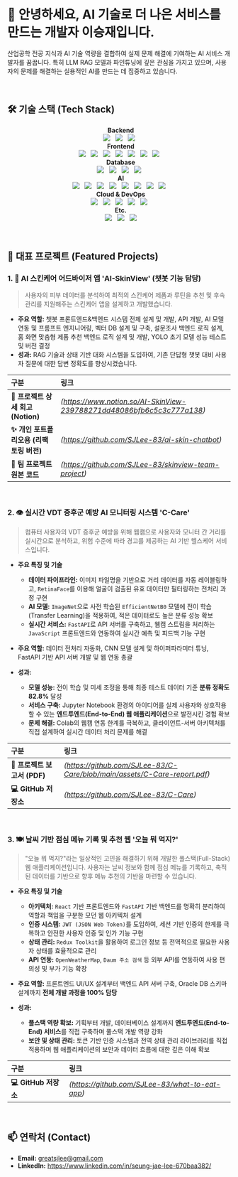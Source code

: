 # 👋 안녕하세요, AI 기술로 더 나은 서비스를 만드는 개발자 이승재입니다.

산업공학 전공 지식과 AI 기술 역량을 결합하여 실제 문제 해결에 기여하는 AI 서비스 개발자를 꿈꿉니다. 특히 LLM RAG 모델과 파인튜닝에 깊은 관심을 가지고 있으며, 사용자의 문제를 해결하는 실용적인 AI를 만드는 데 집중하고 있습니다.

<br>

## 🛠️ 기술 스택 (Tech Stack)

<p align="center">
  <strong>Backend</strong><br>
  <img src="https://img.shields.io/badge/Python-3776AB?style=for-the-badge&logo=python&logoColor=white">
  <img src="https://img.shields.io/badge/FastAPI-009688?style=for-the-badge&logo=fastapi&logoColor=white">
  <img src="https://img.shields.io/badge/Node.js-339933?style=for-the-badge&logo=nodedotjs&logoColor=white">
  <br>
  <strong>Frontend</strong><br>
  <img src="https://img.shields.io/badge/React-61DAFB?style=for-the-badge&logo=react&logoColor=black">
  <img src="https://img.shields.io/badge/React_Native-61DAFB?style=for-the-badge&logo=react&logoColor=black">
  <img src="https://img.shields.io/badge/Expo-000020?style=for-the-badge&logo=expo&logoColor=white">
  <img src="https://img.shields.io/badge/JavaScript-F7DF1E?style=for-the-badge&logo=javascript&logoColor=black">
  <img src="https://img.shields.io/badge/HTML5-E34F26?style=for-the-badge&logo=html5&logoColor=white">
  <img src="https://img.shields.io/badge/CSS3-1572B6?style=for-the-badge&logo=css3&logoColor=white">
  <img src="https://img.shields.io/badge/jQuery-0769AD?style=for-the-badge&logo=jquery&logoColor=white">
  <br>
  <strong>Database</strong><br>
  <img src="https://img.shields.io/badge/PostgreSQL-4169E1?style=for-the-badge&logo=postgresql&logoColor=white">
  <img src="https://img.shields.io/badge/Oracle-F80000?style=for-the-badge&logo=oracle&logoColor=white">
  <img src="https://img.shields.io/badge/MongoDB-47A248?style=for-the-badge&logo=mongodb&logoColor=white">
  <img src="https://img.shields.io/badge/Redis-DC382D?style=for-the-badge&logo=redis&logoColor=white">
  <br>
  <strong>AI</strong><br>
  <img src="https://img.shields.io/badge/PyTorch-EE4C2C?style=for-the-badge&logo=pytorch&logoColor=white">
  <img src="https://img.shields.io/badge/TensorFlow-FF6F00?style=for-the-badge&logo=tensorflow&logoColor=white">
  <img src="https://img.shields.io/badge/scikit--learn-F7931E?style=for-the-badge&logo=scikitlearn&logoColor=white">
  <img src="https://img.shields.io/badge/OpenCV-5C3EE8?style=for-the-badge&logo=opencv&logoColor=white">
  <img src="https://img.shields.io/badge/YOLO-00FFFF?style=for-the-badge&logo=yolo&logoColor=black">
  <img src="https://img.shields.io/badge/R--CNN-DB2B15?style=for-the-badge&logoColor=white">
  <img src="https://img.shields.io/badge/RAG-A7A7A7?style=for-the-badge&logoColor=white">
  <img src="https://img.shields.io/badge/Vector DB (PG Vector)-4169E1?style=for-the-badge&logoColor=white">
  <br>
  <strong>Cloud & DevOps</strong><br>
  <img src="https://img.shields.io/badge/Azure-0078D4?style=for-the-badge&logo=microsoftazure&logoColor=white">
  <img src="https://img.shields.io/badge/Docker-2496ED?style=for-the-badge&logo=docker&logoColor=white">
  <img src="https://img.shields.io/badge/Linux-FCC624?style=for-the-badge&logo=linux&logoColor=black">
  <img src="https://img.shields.io/badge/Git-F05032?style=for-the-badge&logo=git&logoColor=white">
  <img src="https://img.shields.io/badge/GitHub-181717?style=for-the-badge&logo=github&logoColor=white">
  <br>
  <strong>Etc.</strong><br>
  <img src="https://img.shields.io/badge/Jupyter-F37626?style=for-the-badge&logo=jupyter&logoColor=white">
  <img src="https://img.shields.io/badge/R-276DC3?style=for-the-badge&logo=r&logoColor=white">
  <img src="https://img.shields.io/badge/Figma-F24E1E?style=for-the-badge&logo=figma&logoColor=white">
</p>


<br>

## 🚀 대표 프로젝트 (Featured Projects)

### 1. 🤖 AI 스킨케어 어드바이저 앱 'AI-SkinView' (챗봇 기능 담당)
> 사용자의 피부 데이터를 분석하여 최적의 스킨케어 제품과 루틴을 추천 및 후속 관리를 지원해주는 스킨케어 앱을 설계하고 개발했습니다.

- **주요 역할:** 챗봇 프론트엔드&백엔드 시스템 전체 설계 및 개발, API 개발, AI 모델 연동 및 프롬프트 엔지니어링, 벡터 DB 설계 및 구축, 설문조사 백엔드 로직 설계, 홈 화면 맞춤형 제품 추천 백엔드 로직 설계 및 개발, YOLO 초기 모델 성능 테스트 및 버전 결정
- **성과:** RAG 기술과 상태 기반 대화 시스템을 도입하여, 기존 단답형 챗봇 대비 사용자 질문에 대한 답변 정확도를 향상시켰습니다.

| 구분 | 링크 |
| :--- | :--- |
| **📝 프로젝트 상세 회고 (Notion)** | *(https://www.notion.so/AI-SkinView-239788271dd48086bfb6c5c3c777a138)* |
| **✨ 개인 포트폴리오용 (리팩토링 버전)** |*(https://github.com/SJLee-83/ai-skin-chatbot)* |
| **👥 팀 프로젝트 원본 코드** | *(https://github.com/SJLee-83/skinview-team-project)* |

<br>

### 2. 👁️ 실시간 VDT 증후군 예방 AI 모니터링 시스템 'C-Care'
> 컴퓨터 사용자의 VDT 증후군 예방을 위해 웹캠으로 사용자와 모니터 간 거리를 실시간으로 분석하고, 위험 수준에 따라 경고를 제공하는 AI 기반 헬스케어 서비스입니다.

- **주요 특징 및 기술**
  - **데이터 파이프라인:** 이미지 파일명을 기반으로 거리 데이터를 자동 레이블링하고, `RetinaFace`를 이용해 얼굴이 검출된 유효 데이터만 필터링하는 전처리 과정 구현
  - **AI 모델:** `ImageNet`으로 사전 학습된 `EfficientNetB0` 모델에 전이 학습(Transfer Learning)을 적용하여, 적은 데이터로도 높은 분류 성능 확보
  - **실시간 서비스:** `FastAPI`로 API 서버를 구축하고, 웹캠 스트림을 처리하는 `JavaScript` 프론트엔드와 연동하여 실시간 예측 및 피드백 기능 구현

- **주요 역할:** 데이터 전처리 자동화, CNN 모델 설계 및 하이퍼파라미터 튜닝, FastAPI 기반 API 서버 개발 및 웹 연동 총괄

- **성과:**
  - **모델 성능:** 전이 학습 및 미세 조정을 통해 최종 테스트 데이터 기준 **분류 정확도 82.8%** 달성
  - **서비스 구축:** Jupyter Notebook 환경의 아이디어를 실제 사용자와 상호작용할 수 있는 **엔드투엔드(End-to-End) 웹 애플리케이션**으로 발전시킨 경험 확보
  - **문제 해결:** Colab의 웹캠 연동 한계를 극복하고, 클라이언트-서버 아키텍처를 직접 설계하여 실시간 데이터 처리 문제를 해결

| 구분 | 링크 |
| :--- | :--- |
| **📄 프로젝트 보고서 (PDF)** | *(https://github.com/SJLee-83/C-Care/blob/main/assets/C-Care-report.pdf)* |
| **💻 GitHub 저장소** | *(https://github.com/SJLee-83/C-Care)* |

<br>

### 3. 🍽️ 날씨 기반 점심 메뉴 기록 및 추천 웹 '오늘 뭐 먹지?'
> "오늘 뭐 먹지?"라는 일상적인 고민을 해결하기 위해 개발한 풀스택(Full-Stack) 웹 애플리케이션입니다. 사용자는 날씨 정보와 함께 점심 메뉴를 기록하고, 축적된 데이터를 기반으로 향후 메뉴 추천의 기반을 마련할 수 있습니다.

- **주요 특징 및 기술**
  - **아키텍처:** `React` 기반 프론트엔드와 `FastAPI` 기반 백엔드를 명확히 분리하여 역할과 책임을 구분한 모던 웹 아키텍처 설계
  - **인증 시스템:** `JWT (JSON Web Token)`를 도입하여, 세션 기반 인증의 한계를 극복하고 안전한 사용자 인증 및 인가 기능 구현
  - **상태 관리:** `Redux Toolkit`을 활용하여 로그인 정보 등 전역적으로 필요한 사용자 상태를 효율적으로 관리
  - **API 연동:** `OpenWeatherMap`, `Daum 주소 검색` 등 외부 API를 연동하여 사용 편의성 및 부가 기능 확장

- **주요 역할:** 프론트엔드 UI/UX 설계부터 백엔드 API 서버 구축, Oracle DB 스키마 설계까지 **전체 개발 과정을 100% 담당**

- **성과:**
  - **풀스택 역량 확보:** 기획부터 개발, 데이터베이스 설계까지 **엔드투엔드(End-to-End) 서비스**를 직접 구축하며 풀스택 개발 역량 강화
  - **보안 및 상태 관리:** 토큰 기반 인증 시스템과 전역 상태 관리 라이브러리를 직접 적용하며 웹 애플리케이션의 보안과 데이터 흐름에 대한 깊은 이해 확보

| 구분 | 링크 |
| :--- | :--- |
| **💻 GitHub 저장소** | *(https://github.com/SJLee-83/what-to-eat-app)* |

<br>

## 📫 연락처 (Contact)

- **Email:** greatsjlee@gmail.com
- **LinkedIn:** https://www.linkedin.com/in/seung-jae-lee-670baa382/

